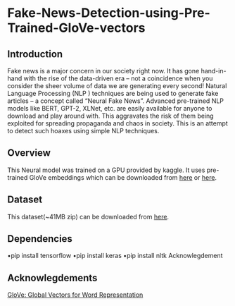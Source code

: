 # Fake-News-Detection-using-Pre-Trained-GloVe-vectors
## Introduction
Fake news is a major concern in our society right now. It has gone hand-in-hand with the rise of the data-driven era – not a coincidence when you consider the sheer volume of data we are generating every second! Natural Language Processing (NLP ) techniques are being used to generate fake articles – a concept called “Neural Fake News”. Advanced pre-trained NLP models like BERT, GPT-2, XLNet, etc. are easily available for anyone to download and play around with. This aggravates the risk of them being exploited for spreading propaganda and chaos in society. This is an attempt to detect such hoaxes using simple NLP techniques.

## Overview
This Neural model was trained on a GPU provided by kaggle. It uses pre-trained GloVe embeddings which can be downloaded from [here](https://nlp.stanford.edu/projects/glove/) or [here](https://www.kaggle.com/jdpaletto/glove-global-vectors-for-word-representation).

## Dataset
This dataset(~41MB zip) can be downloaded from [here](https://www.kaggle.com/clmentbisaillon/fake-and-real-news-dataset).

## Dependencies
•pip install tensorflow
•pip install keras
•pip install nltk
Acknowlegdement
## Acknowlegdements
[GloVe: Global Vectors for Word Representation](https://nlp.stanford.edu/projects/glove/)
